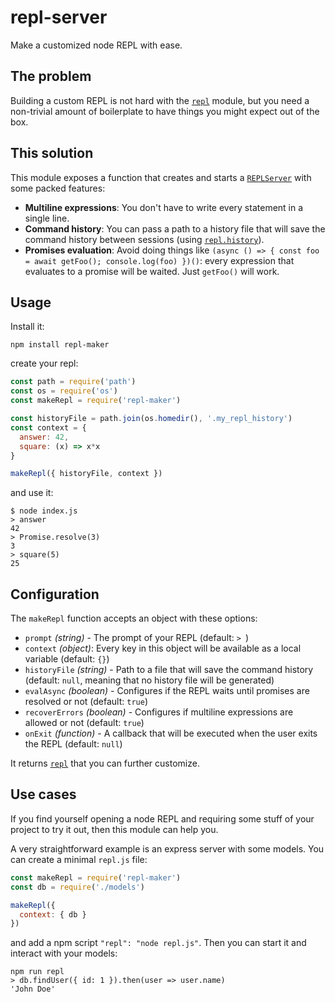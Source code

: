 # repl-server

Make a customized node REPL with ease.

## The problem

Building a custom REPL is not hard with the [`repl`](https://nodejs.org/api/repl.html)
module, but you need a non-trivial amount of boilerplate to have things you
might expect out of the box.

## This solution

This module exposes a function that creates and starts a
[`REPLServer`](https://nodejs.org/api/repl.html#repl_class_replserver) with some
packed features:

- **Multiline expressions**: You don't have to write every statement in a single
  line.
- **Command history**: You can pass a path to a history file that will save the
  command history between sessions (using
  [`repl.history`](https://www.npmjs.com/package/repl.history)).
- **Promises evaluation**: Avoid doing things like `(async () => { const foo =
  await getFoo(); console.log(foo) })()`: every expression that evaluates to a
  promise will be waited. Just `getFoo()` will work.

## Usage

Install it:

```
npm install repl-maker
```

create your repl:

```javascript
const path = require('path')
const os = require('os')
const makeRepl = require('repl-maker')

const historyFile = path.join(os.homedir(), '.my_repl_history')
const context = {
  answer: 42,
  square: (x) => x*x
}

makeRepl({ historyFile, context })
```

and use it:

```
$ node index.js
> answer
42
> Promise.resolve(3)
3
> square(5)
25
```

## Configuration

The `makeRepl` function accepts an object with these options:

- `prompt` _(string)_ - The prompt of your REPL (default: `> `)
- `context` _(object)_: Every key in this object will be available as a local
  variable (default: `{}`)
- `historyFile` _(string)_ - Path to a file that will save the command history
  (default: `null`, meaning that no history file will be generated)
- `evalAsync` _(boolean)_ - Configures if the REPL waits until promises are resolved
  or not (default: `true`)
- `recoverErrors` _(boolean)_ - Configures if multiline expressions are allowed
  or not (default: `true`)
- `onExit` _(function)_ - A callback that will be executed when the user exits
  the REPL (default: `null`)

It returns [`repl`](https://nodejs.org/api/repl.html) that you can further
customize.

## Use cases

If you find yourself opening a node REPL and requiring some stuff of your
project to try it out, then this module can help you.

A very straightforward example is an express server with some models. You can
create a minimal `repl.js` file:

```javascript
const makeRepl = require('repl-maker')
const db = require('./models')

makeRepl({
  context: { db }
})
```

and add a npm script `"repl": "node repl.js"`. Then you can start it and
interact with your models:

```
npm run repl
> db.findUser({ id: 1 }).then(user => user.name)
'John Doe'
```
